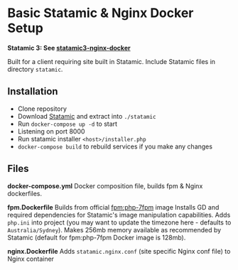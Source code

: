 # Basic Statamic & Nginx Docker Setup

**Statamic 3: See [statamic3-nginx-docker](https://github.com/danielgormly/statamic3-nginx-docker/)**

Built for a client requiring site built in Statamic. Include Statamic files in directory `statamic`.

## Installation

- Clone repository
- Download [Statamic](https://statamic.com/) and extract into `./statamic`
- Run `docker-compose up -d` to start
- Listening on port 8000
- Run statamic installer `<host>/installer.php`
- `docker-compose build` to rebuild services if you make any changes

## Files

**docker-compose.yml** Docker composition file, builds fpm & Nginx dockerfiles.

**fpm.Dockerfile** Builds from official [fpm:php-7fpm](https://hub.docker.com/_/php/) image Installs GD and required dependencies for Statamic's image manipulation capabilities. Adds `php.ini` into project (you may want to update the timezone here - defaults to `Australia/Sydney`). Makes 256mb memory available as recommended by Statamic (default for fpm:php-7fpm Docker image is 128mb).

**nginx.Dockerfile** Adds `statamic.nginx.conf` (site specific Nginx conf file) to Nginx container

